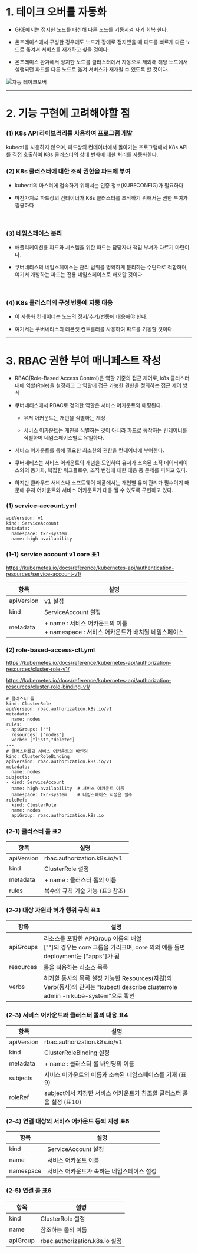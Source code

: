 
# 1. 테이크 오버를 자동화

+ GKE에서는 정지한 노드를 대신해 다른 노드를 기동시켜 자기 회복 한다.

+ 온프레미스에서 구성한 경우에도 노드가 장애로 정지했을 때 파드를 빠르게 다른 노드로 옮겨서 서비스를 재개하고 싶을 것이다.

+ 온프레미스 환겨에서 정지한 노드를 클러스터에서 자동으로 제외해 해당 노드에서 실행되던 파드를 다른 노드로 옮겨 서버스가 재개될 수 있도록 할 것이다.

![자동 테이크오버](https://user-images.githubusercontent.com/42735894/143897790-4890c965-e6aa-4c5d-930e-b6e9421347d3.PNG)

----

# 2. 기능 구현에 고려해야할 점

### (1) K8s API 라이브러리를 사용하여 프로그램 개발
kubectl을 사용하지 않으며, 파드상의 컨테이너에서 돌아가는 프로그램에서 K8s API를 직접 호출하여 K8s 클러스터의 상태 변화에 대한 처리를 자동화한다.
<br>

### (2) K8s 클러스터에 대한 조작 권한을 파드에 부여
+ kubectl의 마스터에 접속하기 위해서는 인증 정보(KUBECONFIG)가 필요하다

+ 마찬가지로 파드상의 컨테이너가 K8s 클러스터를 조작하기 위해서는 권한 부여가 필용하다
<br>

### (3) 네임스페이스 분리
+ 애플리케이션용 파드와 시스템을 위한 파드는 담당자나 책임 부서가 다르기 마련이다.

+ 쿠버네티스의 네임스페이스는 관리 범위를 명확하게 분리하는 수단으로 적합하며, 여기서 개발하는 파드는 전용 네임스페이스로 배포할 것이다.
<br>

### (4) K8s 클러스터의 구성 변동에 자동 대응
+ 이 자동화 컨테이너는 노드의 정지/추가/변동에 대응해야 한다.

+ 여기서는 쿠버네티스의 데몬셋 컨트롤러를 사용하여 파드를 기동할 것이다.

---- 

# 3. RBAC 권한 부여 매니페스트 작성

+ RBAC(Role-Based Access Control)은 역할 기준의 접근 제어로, k8s 클러스터 내에 역할(Role)을 설정하고 그 역할에 접근 가능한 권한을 정의하는 접근 제어 방식

+ 쿠버네티스에서 RBAC로 정의한 역할은 서비스 어카운트와 매핑된다.

  - 유저 어커운트는 개인을 식별하는 계정

  - 서비스 어카운트는 개인을 식별하는 것이 아니라 파드로 동작하는 컨테이너를 식별하며 네임스페이스별로 유일하다.

+ 서비스 어카운트를 통해 필요한 최소한의 권한을 컨테이너에 부여한다.

+ 쿠버네티스는 서비스 어카운트의 개념을 도입하여 유저가 소속된 조직 데이터베이스와의 동기화, 복잡한 워크플로우, 조직 변경에 대한 대응 등 문제를 피하고 있다.

+ 하지만 클라우드 서비스나 소프트웨어 제품에서는 개인별 유저 관리가 필수이기 때문에 유저 어카운트와 서비스 어카운트가 대응 될 수 있도록 구현하고 있다.

### (1) service-account.yml
```
apiVersion: v1
kind: ServiceAccount
metadata:
  namespace: tkr-system
  name: high-availability
```
### (1-1) service account v1 core 표1

https://kubernetes.io/docs/reference/kubernetes-api/authentication-resources/service-account-v1/

|항목|설명|
|------|---|
|apiVersion|v1 설정|
|kind|ServiceAccount 설정|
|metadata|+ name : 서비스 어카운트의 이름 <br> + namespace : 서비스 어카운트가 배치될 네임스페이스|

### (2) role-based-access-ctl.yml

https://kubernetes.io/docs/reference/kubernetes-api/authorization-resources/cluster-role-v1/

https://kubernetes.io/docs/reference/kubernetes-api/authorization-resources/cluster-role-binding-v1/

```
# 클러스터 롤
kind: ClusterRole
apiVersion: rbac.authorization.k8s.io/v1
metadata:
  name: nodes
rules:
- apiGroups: [""]
  resources: ["nodes"]
  verbs: ["list","delete"]
---
# 클러스터롤과 서비스 어카운트의 바인딩
kind: ClusterRoleBinding
apiVersion: rbac.authorization.k8s.io/v1
metadata:
  name: nodes
subjects:
- kind: ServiceAccount
  name: high-availability  # 서비스 어카운트 이름
  namespace: tkr-system    # 네임스페이스 지정은 필수
roleRef:
  kind: ClusterRole
  name: nodes
  apiGroup: rbac.authorization.k8s.io
```

### (2-1) 클러스터 롤 표2
|항목|설명|
|------|---|
|apiVersion|rbac.authorization.k8s.io/v1|
|kind|ClusterRole 설정|
|metadata|+ name : 클러스터 롤의 이름|
|rules|복수의 규칙 기술 가능 (표3 참조)|

### (2-2) 대상 자원과 허가 행위 규칙 표3
|항목|설명|
|------|---|
|apiGroups|리소스를 포함한 APIGroup 이름의 배열 <br> [""]의 경우는 core 그룹을 가리크며, core 외의 예를 들면 deployment는 ["apps"]가 됨|
|resources|롤을 적용하는 리소스 목록|
|verbs|허가할 동사의 목록 설정 가능한 Resources(자원)와 Verb(동사)의 관계는 "kubectl describe clusterrole admin -n kube-system"으로 확인|

### (2-3) 서비스 어카운트와 클러스터 롤의 대응 표4 
|항목|설명|
|------|---|
|apiVersion|rbac.authorization.k8s.io/v1|
|kind|ClusterRoleBinding 설정|
|metadata|+ name : 클러스터 롤 바인딩의 이름|
|subjects|서비스 어카운트의 이름과 소속된 네임스페이스를 기재 (표9)|
|roleRef|subject에서 지정한 서비스 어카운트가 참조할 클러스터 롤을 설정 (표10)|

### (2-4) 연결 대상의 서비스 어카운트 등의 지정 표5
|항목|설명|
|------|---|
|kind|ServiceAccount 설정|
|name|서비스 어카운트 이름|
|namespace|서비스 어카운트가 속하는 네임스페이스 설정|

### (2-5) 연결 롤 표6
|항목|설명|
|------|---|
|kind|ClusterRole 설정|
|name|참조하는 롤의 이름|
|apiGroup|rbac.authorization.k8s.io 설정|